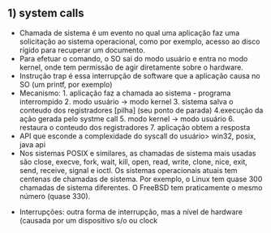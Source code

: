 ## 1) system calls

- Chamada de sistema é um evento no qual uma aplicação faz uma solicitação ao sistema operacional, como por exemplo, acesso ao disco rígido para recuperar um documento.
- Para efetuar o comando, o SO sai do modo usuário e entra no modo kernel, onde tem permissão de agir diretamente sobre o hardware.
- Instrução trap é essa interrupção de software que a aplicação causa no SO (um printf, por exemplo) 
- Mecanismo: 1. aplicação faz a chamada ao sistema - programa interrompido 2. modo usuário -> modo kernel 3. sistema salva o conteudo dos registradores [pilha] (seu ponto de parada) 4.execução da ação gerada pelo systme call 5. modo kernel -> modo usuário 6. restaura o conteudo dos registradores 7. aplicação obtem a resposta
- API que esconde a complexidade do syscall do usuário> win32, posix, java api
- Nos sistemas POSIX e similares, as chamadas de sistema mais usadas são close, execve, fork, wait, kill, open, read, write, clone, nice, exit, send, receive, signal e ioctl. Os sistemas operacionais atuais tem centenas de chamadas de sistema. Por exemplo, o Linux tem quase 300 chamadas de sistema diferentes. O FreeBSD tem praticamente o mesmo número (quase 330).

* Interrupções: outra forma de interrupção, mas a nível de hardware (causada por um dispositivo s/o ou clock
